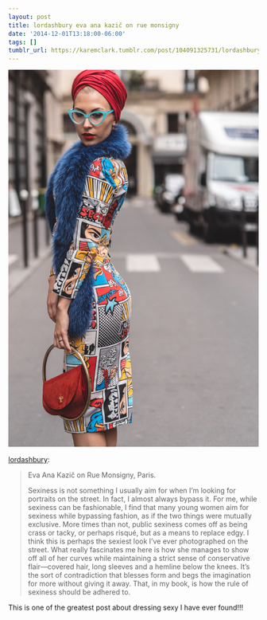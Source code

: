 ```yaml
---
layout: post
title: lordashbury eva ana kazič on rue monsigny
date: '2014-12-01T13:18:00-06:00'
tags: []
tumblr_url: https://karemclark.tumblr.com/post/104091325731/lordashbury-eva-ana-kazi%C4%8D-on-rue-monsigny
---
```

 ![](/tumblr_files/tumblr_mxz492x84r1s94dsko1_1280.jpg)  

[lordashbury](http://lordashbury.tumblr.com/post/70331629477/eva-ana-kazic-on-rue-monsigny-paris-sexiness):

> Eva Ana Kazič on Rue Monsigny, Paris.
> 
> Sexiness is not something I usually aim for when I’m looking for portraits on the street. In fact, I almost always bypass it. For me, while sexiness can be fashionable, I find that many young women aim for sexiness while bypassing fashion, as if the two things were mutually exclusive. More times than not, public sexiness comes off as being crass or tacky, or perhaps risqué, but as a means to replace edgy. I think this is perhaps the sexiest look I’ve ever photographed on the street. What really fascinates me here is how she manages to show off all of her curves while maintaining a strict sense of conservative flair—covered hair, long sleeves and a hemline below the knees. It’s the sort of contradiction that blesses form and begs the imagination for more without giving it away. That, in my book, is how the rule of sexiness should be adhered to.

This is one of the greatest post about dressing sexy I have ever found!!!

